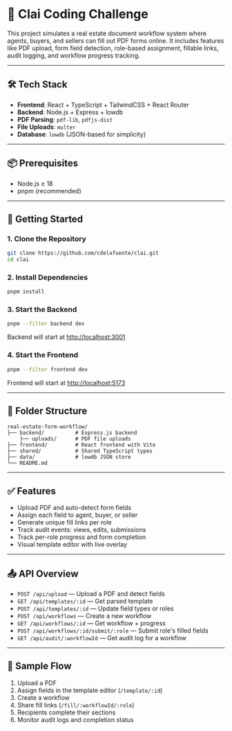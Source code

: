 # 🏡 Clai Coding Challenge
This project simulates a real estate document workflow system where agents, buyers, and sellers can fill out PDF forms online. It includes features like PDF upload, form field detection, role-based assignment, fillable links, audit logging, and workflow progress tracking.

---

## 🛠 Tech Stack

- **Frontend**: React + TypeScript + TailwindCSS + React Router
- **Backend**: Node.js + Express + lowdb
- **PDF Parsing**: `pdf-lib`, `pdfjs-dist`
- **File Uploads**: `multer`
- **Database**: `lowdb` (JSON-based for simplicity)

---

## 📦 Prerequisites

- Node.js ≥ 18
- pnpm (recommended)

---

## 🚀 Getting Started

### 1. Clone the Repository

```bash
git clone https://github.com/cdelafuente/clai.git
cd clai
```

### 2. Install Dependencies

```bash
pnpm install
```

### 3. Start the Backend

```bash
pnpm --filter backend dev
```

Backend will start at [http://localhost:3001](http://localhost:3001)

### 4. Start the Frontend

```bash
pnpm --filter frontend dev
```

Frontend will start at [http://localhost:5173](http://localhost:5173)

---

## 📂 Folder Structure

```
real-estate-form-workflow/
├── backend/          # Express.js backend
    ├── uploads/      # PDF file uploads
├── frontend/         # React frontend with Vite
├── shared/           # Shared TypeScript types
├── data/             # lowdb JSON store
└── README.md
```

---

## ✅ Features

- Upload PDF and auto-detect form fields
- Assign each field to agent, buyer, or seller
- Generate unique fill links per role
- Track audit events: views, edits, submissions
- Track per-role progress and form completion
- Visual template editor with live overlay

---

## 📤 API Overview

- `POST /api/upload` — Upload a PDF and detect fields
- `GET /api/templates/:id` — Get parsed template
- `POST /api/templates/:id` — Update field types or roles
- `POST /api/workflows` — Create a new workflow
- `GET /api/workflows/:id` — Get workflow + progress
- `POST /api/workflows/:id/submit/:role` — Submit role's filled fields
- `GET /api/audit/:workflowId` — Get audit log for a workflow

---

## 🧪 Sample Flow

1. Upload a PDF
2. Assign fields in the template editor (`/template/:id`)
3. Create a workflow
4. Share fill links (`/fill/:workflowId/:role`)
5. Recipients complete their sections
6. Monitor audit logs and completion status
